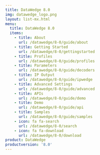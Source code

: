 ```yaml
---
title: DataWedge 8.0
img: datawedge_logo.png
layout: list-mx.html
menu: 
  title: DataWedge 8.0
  items:
    - title: About
      url: /datawedge/8-0/guide/about
    - title: Getting Started
      url: /datawedge/8-0/gettingstarted
    - title: Profiles
      url: /datawedge/8-0/guide/profiles
    - title: Parameters
      url: /datawedge/8-0/guide/decoders
    - title: IP Output
      url: /datawedge/8-0/guide/ipwedge
    - title: Advanced Settings
      url: /datawedge/8-0/guide/advanced
    - title: APIs
      url: /datawedge/8-0/guide/demo
    - title: Demo
      url: /datawedge/8-0/guide/api
    - title: Samples
      url: /datawedge/8-0/guide/samples
    - icon: fa fa-search
      url: /datawedge/8-0/search
    - icon: fa fa-download
      url: /datawedge/8-0/download
product: DataWedge
productversion: '8.0'
---
```

